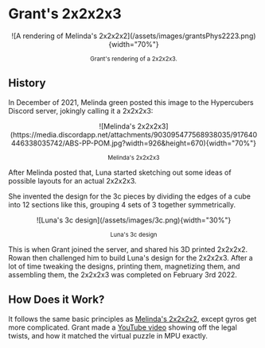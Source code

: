 # Grant's 2x2x2x3

<center>![A rendering of Melinda's 2x2x2x2](/assets/images/grantsPhys2223.png){width="70%"}

<small> Grant's rendering of a 2x2x2x3. </small> </center>

## History

In December of 2021, Melinda green posted this image to the Hypercubers Discord server, jokingly calling it a 2x2x2x3:

<center>![Melinda's 2x2x2x3](https://media.discordapp.net/attachments/903095477568938035/917640446338035742/ABS-PP-POM.jpg?width=926&height=670){width="70%"}

<small> Melinda's 2x2x2x3 </small></center>

After Melinda posted that, Luna started sketching out some ideas of possible layouts for an actual 2x2x2x3.

She invented the design for the 3c pieces by dividing the edges of a cube into 12 sections like this, grouping 4 sets of 3 together symmetrically.

<center>![Luna's 3c design](/assets/images/3c.png){width="30%"}

<small> Luna's 3c design </small></center>

This is when Grant joined the server, and shared his 3D printed 2x2x2x2. Rowan then challenged him to build Luna's design for the 2x2x2x3. After a lot of time tweaking the designs, printing them, magnetizing them, and assembling them, the 2x2x2x3 was completed on February 3rd 2022.

## How Does it Work?

It follows the same basic principles as [Melinda's 2x2x2x2](/puzzles/phys-2x2x2x2), except gyros get more complicated. Grant made a [YouTube video](https://www.youtube.com/watch?v=7on6xk9kq-g) showing off the legal twists, and how it matched the virtual puzzle in MPU exactly.
